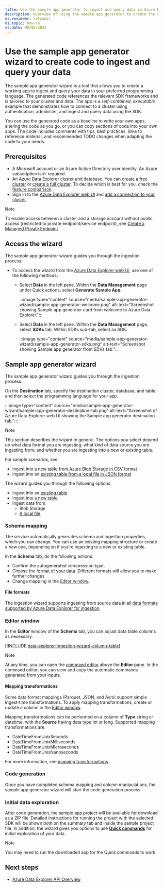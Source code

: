 ```yaml
---
title: Use the sample app generator to ingest and query data in Azure Data Explorer
description: Overview of using the sample app generator to create the code to ingest and query your data in your preferred programming language.
ms.reviewer: talzamir
ms.topic: how-to
ms.date: 09/05/2022
---
```


# Use the sample app generator wizard to create code to ingest and query your data

The sample app generator wizard is a tool that allows you to create a working app to ingest and query your data in your preferred programming language. The generated code references the relevant SDK frameworks and is tailored to your cluster and data. The app is a *self-contained*, *executable* example that demonstrates how to connect to a cluster using authentication, administer, and ingest and query data using the SDK.

You can use the generated code as a baseline to write your own apps, altering the code as you go, or you can copy sections of code into your own apps. The code includes comments with tips, best practices, links to reference material, and recommended TODO changes when adapting the code to your needs.

## Prerequisites

* A Microsoft account or an Azure Active Directory user identity. An Azure subscription isn't required.
* An Azure Data Explorer cluster and database. You can [create a free cluster](start-for-free-web-ui.md) or [create a full cluster](create-cluster-database-portal.md). To decide which is best for you, check the [feature comparison](start-for-free.md#feature-comparison).
* Sign in to the [Azure Data Explorer web UI](https://dataexplorer.azure.com/) and [add a connection to your cluster](web-query-data.md#add-clusters).

> [!NOTE]
> To enable access between a cluster and a storage account without public access (restricted to private endpoint/service endpoint), see [Create a Managed Private Endpoint](security-network-managed-private-endpoint-create.md).

## Access the wizard

The sample app generator wizard guides you through the ingestion process.

* To access the wizard from the [Azure Data Explorer web UI](https://dataexplorer.azure.com/), use one of the following methods:

  * Select **Data** in the left pane. Within the **Data Management** page under Quick actions, select **Generate Sample App**.

    :::image type="content" source="media/sample-app-generator-wizard/sample-app-generator-welcome.png" alt-text="Screenshot showing Sample app generator card from welcome to Azure Data Explorer.":::

  * Select **Data** in the left pane. Within the **Data Management** page, select **SDKs** tab. Within SDKs sub-tab, select an SDK.

    :::image type="content" source="media/sample-app-generator-wizard/sample-app-generator-sdks.png" alt-text="Screenshot showing Sample app generator from SDKs tab.":::

## Sample app generator wizard

The sample app generator wizard guides you through the ingestion process.

On the **Destination** tab, specify the destination cluster, database, and table and then select the programming language for your app.

:::image type="content" source="media/sample-app-generator-wizard/sample-app-generator-destination-tab.png" alt-text="Screenshot of Azure Data Explorer web UI showing the Sample app generator destination tab.":::

> [!NOTE]
> This section describes the wizard in general. The options you select depend on what data format you are ingesting, what kind of data source you are ingesting from, and whether you are ingesting into a new or existing table.
>
> For sample scenarios, see:
>
> * Ingest into [a new table from Azure Blob Storage in CSV format](./ingestion-wizard-new-table.md)
> * Ingest into an [existing table from a local file in JSON format](./ingestion-wizard-existing-table.md)

The wizard guides you through the following options:

* Ingest into an [existing table](./ingestion-wizard-existing-table.md)
* Ingest into [a new table](./ingestion-wizard-new-table.md)
* Ingest data from:
  * Blob Storage
  * [A local file](./ingestion-wizard-existing-table.md)

### Schema mapping

The service automatically generates schema and ingestion properties, which you can change. You can use an existing mapping structure or create a new one, depending on if you're ingesting to a new or existing table.

In the **Schema** tab, do the following actions:

* Confirm the autogenerated compression type.
* Choose the [format of your data](#file-formats). Different formats will allow you to make further changes.
* Change mapping in the [Editor window](#editor-window).

#### File formats

The ingestion wizard supports ingesting from source data in all [data formats supported by Azure Data Explorer for ingestion](ingestion-supported-formats.md).

### Editor window

In the **Editor** window of the **Schema** tab, you can adjust data table columns as necessary.

[!INCLUDE [data-explorer-ingestion-wizard-column-table](includes/data-explorer-ingestion-wizard-column-table.md)]

>[!NOTE]
> At any time, you can open the [command editor](./ingestion-wizard-new-table.md#command-editor) above the **Editor** pane. In the command editor, you can view and copy the automatic commands generated from your inputs.

#### Mapping transformations

Some data format mappings (Parquet, JSON, and Avro) support simple ingest-time transformations. To apply mapping transformations, create or update a column in the [Editor window](#editor-window).

Mapping transformations can be performed on a column of **Type** string or datetime, with the **Source** having data type int or long. Supported mapping transformations are:

* DateTimeFromUnixSeconds
* DateTimeFromUnixMilliseconds
* DateTimeFromUnixMicroseconds
* DateTimeFromUnixNanoseconds

For more information, see [mapping transformations](#mapping-transformations).

### Code generation

Once you have completed schema mapping and column manipulations, the sample app generator wizard will start the code generation process.

### Initial data exploration

After code generation, the sample app project will be available for download as a ZIP file. Detailed instructions for running the project with the selected SDK will be shown both on the summary tab and inside the sample project file. In addition, the wizard gives you options to use **[Quick commands](./ingestion-wizard-existing-table.md#explore-quick-queries-and-tools)** for initial exploration of your data.

>[!NOTE]
> You may need to run the downloaded app for the Quick commands to work.

## Next steps

* [Azure Data Explorer API Overview](kusto/api/index.md)
